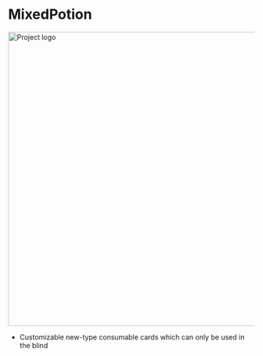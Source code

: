 # MixedPotion
 <img width=600px src="assets/potioncollection.png?raw=true" alt="Project logo">

- Customizable new-type consumable cards which can only be used in the blind